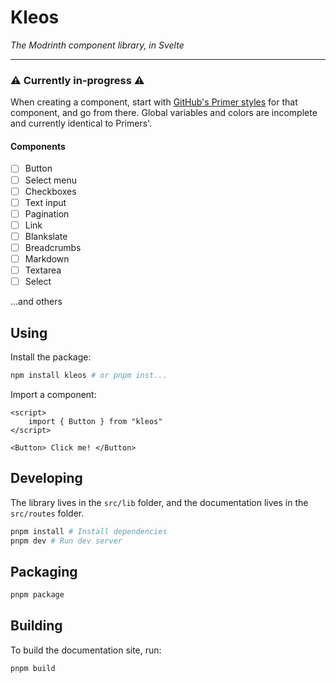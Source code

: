 # Kleos

*The Modrinth component library, in Svelte*

---

### ⚠️ Currently in-progress ⚠️

When creating a component, start with [GitHub's Primer styles](https://github.com/primer/css/tree/main/src) for that component, and go from there. Global variables and colors are incomplete and currently identical to Primers'.

#### Components

- [ ] Button
- [ ] Select menu
- [ ] Checkboxes
- [ ] Text input
- [ ] Pagination
- [ ] Link
- [ ] Blankslate
- [ ] Breadcrumbs
- [ ] Markdown
- [ ] Textarea
- [ ] Select

...and others

## Using

Install the package:

```bash
npm install kleos # or pnpm inst...
```

Import a component:
```svelte
<script>
    import { Button } from "kleos"
</script>

<Button> Click me! </Button>
```

## Developing

The library lives in the `src/lib` folder, and the documentation lives in the `src/routes` folder.

```bash
pnpm install # Install dependencies
pnpm dev # Run dev server
```

## Packaging

```bash
pnpm package
```

## Building

To build the documentation site, run:

```bash
pnpm build
```